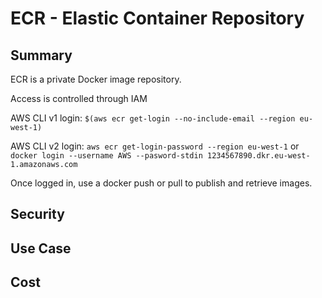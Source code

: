 # ECR - Elastic Container Repository

## Summary

ECR is a private Docker image repository.

Access is controlled through IAM

AWS CLI v1 login: `$(aws ecr get-login --no-include-email --region eu-west-1)`

AWS CLI v2 login: `aws ecr get-login-password --region eu-west-1` or `docker login --username AWS --pasword-stdin 1234567890.dkr.eu-west-1.amazonaws.com`

Once logged in, use a docker push or pull to publish and retrieve images.

## Security

## Use Case

## Cost
